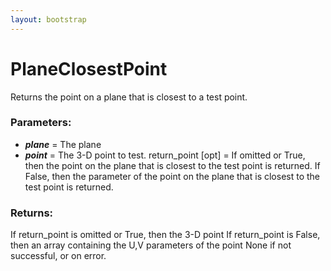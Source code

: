 ```yaml
---
layout: bootstrap
---
```


# PlaneClosestPoint

Returns the point on a plane that is closest to a test point.
          

### Parameters:

- ***plane*** = The plane
- ***point*** = The 3-D point to test.
return_point [opt] = If omitted or True, then the point on the plane
   that is closest to the test point is returned. If False, then the
   parameter of the point on the plane that is closest to the test
   point is returned.
        

### Returns:


If return_point is omitted or True, then the 3-D point
If return_point is False, then an array containing the U,V parameters
of the point
None if not successful, or on error.
        



